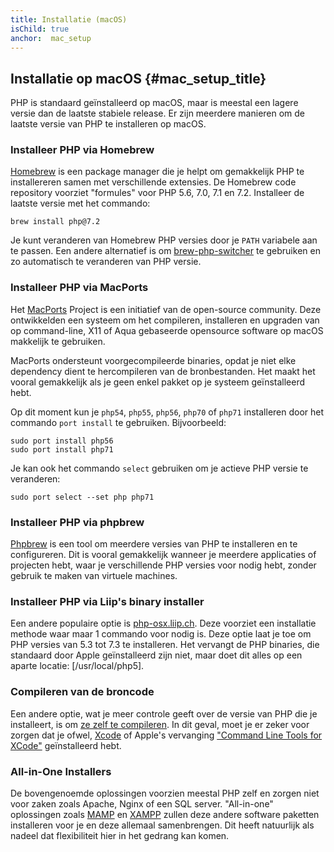 ```yaml
---
title: Installatie (macOS)
isChild: true
anchor:  mac_setup
---
```


## Installatie op macOS {#mac_setup_title}

PHP is standaard geïnstalleerd op macOS, maar is meestal een lagere versie dan de laatste stabiele release.
Er zijn meerdere manieren om de laatste versie van PHP te installeren op macOS.

### Installeer PHP via Homebrew

[Homebrew] is een package manager die je helpt om gemakkelijk PHP te installereren samen met verschillende extensies.
De Homebrew code repository voorziet "formules" voor PHP 5.6, 7.0, 7.1 en 7.2. Installeer de laatste versie met het commando:

```
brew install php@7.2
```

Je kunt veranderen van Homebrew PHP versies door je `PATH` variabele aan te passen. Een andere alternatief is om [brew-php-switcher][brew-php-switcher] te gebruiken en zo automatisch te veranderen van PHP versie.

### Installeer PHP via MacPorts

Het [MacPorts] Project is een initiatief van de open-source community. 
Deze ontwikkelden een systeem om het compileren, installeren en upgraden van op command-line, X11 of Aqua gebaseerde opensource software op macOS makkelijk te gebruiken.

MacPorts ondersteunt voorgecompileerde binaries, opdat je niet elke dependency dient te hercompileren van de bronbestanden.
Het maakt het vooral gemakkelijk als je geen enkel pakket op je systeem geïnstalleerd hebt.

Op dit moment kun je `php54`, `php55`, `php56`, `php70` of `php71` installeren door het commando `port install` te gebruiken.
Bijvoorbeeld:

    sudo port install php56
    sudo port install php71

Je kan ook het commando `select` gebruiken om je actieve PHP versie te veranderen:

    sudo port select --set php php71

### Installeer PHP via phpbrew

[Phpbrew] is een tool om meerdere versies van PHP te installeren en te configureren. Dit is vooral gemakkelijk wanneer je 
meerdere applicaties of projecten hebt, waar je verschillende PHP versies voor nodig hebt, zonder gebruik te maken van virtuele machines.

### Installeer PHP via Liip's binary installer

Een andere populaire optie is [php-osx.liip.ch]. Deze voorziet een installatie methode waar maar 1 commando voor nodig is.
Deze optie laat je toe om PHP versies van 5.3 tot 7.3 te installeren. 
Het vervangt de PHP binaries, die standaard door Apple geïnstalleerd zijn niet, maar doet dit alles op een aparte locatie: [/usr/local/php5].

### Compileren van de broncode

Een andere optie, wat je meer controle geeft over de versie van PHP die je installeert, is om [ze zelf te compileren][mac-compile].
In dit geval, moet je er zeker voor zorgen dat je ofwel, [Xcode][xcode-gcc-substitution] of Apple's vervanging
["Command Line Tools for XCode"] geïnstalleerd hebt.

### All-in-One Installers

De bovengenoemde oplossingen voorzien meestal PHP zelf en zorgen niet voor zaken zoals Apache, Nginx of een SQL server.
"All-in-one" oplossingen zoals [MAMP][mamp-downloads] en [XAMPP][xampp] zullen deze andere software paketten installeren voor je
en deze allemaal samenbrengen.
Dit heeft natuurlijk als nadeel dat flexibiliteit hier in het gedrang kan komen.

[Homebrew]: https://brew.sh/
[Homebrew PHP]: https://github.com/Homebrew/homebrew-php#installation
[MacPorts]: https://www.macports.org/install.php
[phpbrew]: https://github.com/phpbrew/phpbrew
[php-osx.liip.ch]: https://php-osx.liip.ch/
[mac-compile]: https://secure.php.net/install.macosx.compile
[xcode-gcc-substitution]: https://github.com/kennethreitz/osx-gcc-installer
["Command Line Tools for XCode"]: https://developer.apple.com/downloads
[mamp-downloads]: https://www.mamp.info/en/downloads/
[xampp]: https://www.apachefriends.org/index.html
[brew-php-switcher]: https://github.com/philcook/brew-php-switcher
